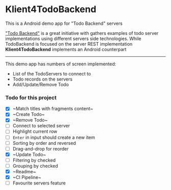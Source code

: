 
# Klient4TodoBackend

This is a Android demo app for "Todo Backend" servers

["Todo Backend"](http://todobackend.com/) is a great initiative with gathers examples of 
todo server implementations using different servers side technologies. While TodoBackend is 
focused on the server REST implementation **Klient4TodoBackend** implements an Android
counterpart 

---------------

This demo app has numbers of screen implemented:

- List of the TodoServers to connect to
- Todo records on the servers
- Add/Update/Remove Todo

### Todo for this project

* [x] ~Match titles with fragments content~ 
* [x] ~Create Todo~
* [x] ~Remove Todo~
* [ ] Connect to selected server
* [ ] Highlight current row
* [ ] `Enter` in input should create a new item
* [ ] Sorting by order and reversed
* [ ] Drag-and-drop for reorder
* [x] ~Update Todo~
* [ ] Filtering by checked
* [ ] Grouping by checked
* [x] ~Readme~
* [x] ~CI Pipeline~
* [ ] Favourite servers feature
